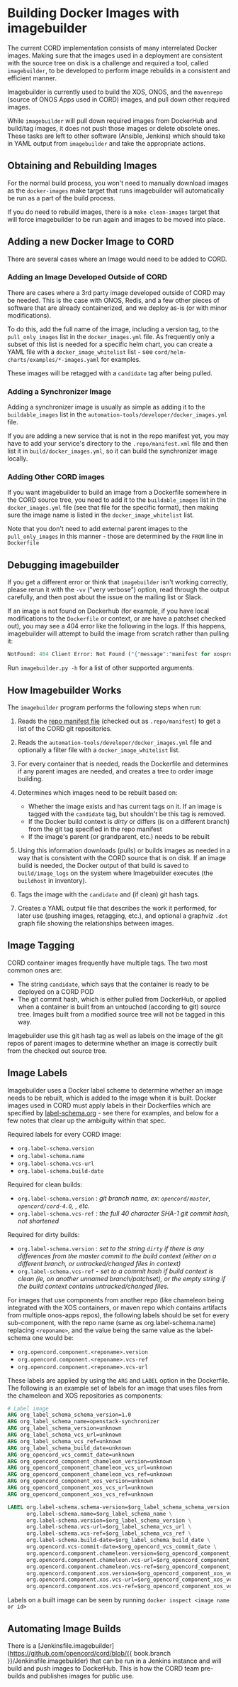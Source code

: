 # Building Docker Images with imagebuilder

The current CORD implementation consists of many interrelated Docker images.
Making sure that the images used in a deployment are consistent with the source
tree on disk is a challenge and required a tool, called `imagebuilder`, to be
developed to perform image rebuilds in a consistent and efficient manner.

Imagebuilder is currently used to build the XOS, ONOS, and the `mavenrepo`
(source of ONOS Apps used in CORD) images, and pull down other required images.

While `imagebuilder` will pull down required images from DockerHub and build/tag
images, it does not push those images or delete obsolete ones.  These tasks are
left to other software (Ansible, Jenkins) which should take in
YAML output from `imagebuilder` and take the appropriate actions.

## Obtaining and Rebuilding Images

For the normal build process, you won't need to manually download images as the
`docker-images` make target that runs imagebuilder will automatically be run as
a part of the build process.

If you do need to rebuild images, there is a `make clean-images` target that
will force imagebuilder to be run again and images to be moved into place.

## Adding a new Docker Image to CORD

There are several cases where an Image would need to be added to CORD.

### Adding an Image Developed Outside of CORD

There are cases where a 3rd party image developed outside of CORD may be
needed. This is the case with ONOS, Redis, and a few other pieces of software
that are already containerized, and we deploy as-is (or with minor
modifications).

To do this, add the full name of the image, including a version tag, to the
`pull_only_images` list in the `docker_images.yml` file.   As frequently only a
subset of this list is needed for a specific helm chart, you can create a YAML
file with a `docker_image_whitelist` list - see
`cord/helm-charts/examples/*-images.yaml` for examples.

These images will be retagged with a `candidate` tag after being pulled.

### Adding a Synchronizer Image

Adding a synchronizer image is usually as simple as adding it to the
`buildable_images` list in the `automation-tools/developer/docker_images.yml`
file.

If you are adding a new service that is not in the repo manifest yet, you may
have to add your service's directory to the `.repo/manifest.xml` file and then
list it in `build/docker_images.yml`, so it can build the synchronizer image
locally.

### Adding Other CORD images

If you want imagebuilder to build an image from a Dockerfile somewhere in the
CORD source tree, you need to add it to the `buildable_images` list in the
`docker_images.yml` file (see that file for the specific format), then making
sure the image name is listed in the `docker_image_whitelist` list.

Note that you don't need to add external parent images to the
`pull_only_images` in this manner - those are determined by the `FROM` line in
`Dockerfile`

## Debugging imagebuilder

If you get a different error or  think that `imagebuilder` isn't working
correctly, please rerun it with the `-vv` ("very verbose") option, read through
the output carefully, and then post about the issue on the mailing list or
Slack.

If an image is not found on Dockerhub (for example, if you have local
modifications to the `Dockerfile` or context, or are have a patchset checked
out), you may see a 404 error like the following in the logs. If this happens,
imagebuilder will attempt to build the image from scratch rather than pulling
it:

```python
NotFound: 404 Client Error: Not Found ("{"message":"manifest for xosproject/xos-gui-extension-builder:<hash> not found"}")
```

Run `imagebuilder.py -h` for a list of other supported arguments.

## How Imagebuilder Works

The `imagebuilder` program performs the following steps when run:

1. Reads the [repo manifest file](https://github.com/opencord/manifest/blob/master/default.xml)
   (checked out as `.repo/manifest`) to get a list of the CORD git repositories.

2. Reads the `automation-tools/developer/docker_images.yml` file and optionally
   a filter file with a `docker_image_whitelist` list.

3. For every container that is needed, reads the Dockerfile and determines if
   any parent images are needed, and creates a tree to order image building.

4. Determines which images need to be rebuilt based on:

    * Whether the image exists and has current tags on it. If an image is
      tagged with the `candidate` tag, but shouldn't be this tag is removed.
    * If the Docker build context is *dirty* or differs (is on a different
      branch) from the git tag specified in the repo manifest
    * If the image's parent (or grandparent, etc.) needs to be rebuilt

5. Using this information downloads (pulls) or builds images as needed in a
   way that is consistent with the CORD source that is on disk.  If an image
   build is needed, the Docker output of that build is saved to
   `build/image_logs` on the system where Imagebuilder executes (the
   `buildhost` in inventory).

6. Tags the image with the `candidate` and (if clean) git hash tags.

7. Creates a YAML output file that describes the work it performed, for later
   use (pushing images, retagging, etc.), and optional a graphviz `.dot` graph
   file showing the relationships between images.

## Image Tagging

CORD container images frequently have multiple tags. The two most common ones
are:

* The string `candidate`, which says that the container is ready to be deployed
  on a CORD POD
* The git commit hash, which is either pulled from DockerHub, or applied when a
  container is built from an untouched (according to git) source tree.  Images
  built from a modified source tree will not be tagged in this way.

Imagebuilder use this git hash tag as well as labels on the image of the git
repos of parent images to determine whether an image is correctly built from
the checked out source tree.

## Image Labels

Imagebuilder uses a Docker label scheme to determine whether an image needs to
be rebuilt, which is added to the image when it is built.  Docker images used
in CORD must apply labels in their Dockerfiles which are specified by
[label-schema.org](http://label-schema.org) - see there for examples, and below
for a few notes that clear up the ambiguity within that spec.

Required labels for every CORD image:

* `org.label-schema.version`
* `org.label-schema.name`
* `org.label-schema.vcs-url`
* `org.label-schema.build-date`

Required for clean builds:

* `org.label-schema.version` : *git branch name, ex: `opencord/master`,
  `opencord/cord-4.0`, , etc.*
* `org.label-schema.vcs-ref` : *the full 40 character SHA-1 git commit hash,
  not shortened*

Required for dirty builds:

* `org.label-schema.version` : *set to the string `dirty` if there is any
  differences from the master commit to the build context (either on a
  different branch, or untracked/changed files in context)*
* `org.label-schema.vcs-ref` - *set to a commit hash if build context is clean
  (ie, on another unnamed branch/patchset), or the empty string if the build
  context contains untracked/changed files.*

For images that use components from another repo (like chameleon being
integrated with the XOS containers, or maven repo which contains artifacts from
multiple onos-apps repos), the following labels should be set for every
sub-component, with the repo name (same as org.label-schema.name) replacing
`<reponame>`, and the value being the same value as the label-schema
one would be:

* `org.opencord.component.<reponame>.version`
* `org.opencord.component.<reponame>.vcs-ref`
* `org.opencord.component.<reponame>.vcs-url`

These labels are applied by using the `ARG` and `LABEL` option in the
Dockerfile. The following is an example set of labels for an image that uses
files from the chameleon and XOS repositories as components:

```dockerfile
# Label image
ARG org_label_schema_schema_version=1.0
ARG org_label_schema_name=openstack-synchronizer
ARG org_label_schema_version=unknown
ARG org_label_schema_vcs_url=unknown
ARG org_label_schema_vcs_ref=unknown
ARG org_label_schema_build_date=unknown
ARG org_opencord_vcs_commit_date=unknown
ARG org_opencord_component_chameleon_version=unknown
ARG org_opencord_component_chameleon_vcs_url=unknown
ARG org_opencord_component_chameleon_vcs_ref=unknown
ARG org_opencord_component_xos_version=unknown
ARG org_opencord_component_xos_vcs_url=unknown
ARG org_opencord_component_xos_vcs_ref=unknown

LABEL org.label-schema.schema-version=$org_label_schema_schema_version \
      org.label-schema.name=$org_label_schema_name \
      org.label-schema.version=$org_label_schema_version \
      org.label-schema.vcs-url=$org_label_schema_vcs_url \
      org.label-schema.vcs-ref=$org_label_schema_vcs_ref \
      org.label-schema.build-date=$org_label_schema_build_date \
      org.opencord.vcs-commit-date=$org_opencord_vcs_commit_date \
      org.opencord.component.chameleon.version=$org_opencord_component_chameleon_version \
      org.opencord.component.chameleon.vcs-url=$org_opencord_component_chameleon_vcs_url \
      org.opencord.component.chameleon.vcs-ref=$org_opencord_component_chameleon_vcs_ref \
      org.opencord.component.xos.version=$org_opencord_component_xos_version \
      org.opencord.component.xos.vcs-url=$org_opencord_component_xos_vcs_url \
      org.opencord.component.xos.vcs-ref=$org_opencord_component_xos_vcs_ref
```

Labels on a built image can be seen by running `docker inspect <image name or id>`

## Automating Image Builds

There is a [Jenkinsfile.imagebuilder](https://github.com/opencord/cord/blob/{{
book.branch }}/Jenkinsfile.imagebuilder) that can be run in a Jenkins
instance and will build and push images to DockerHub. This is how the CORD
team pre-builds and publishes images for public use.

